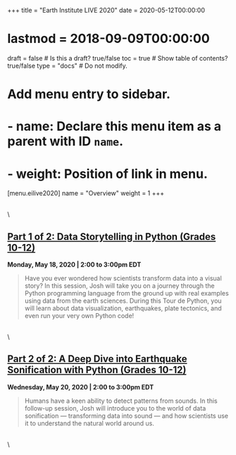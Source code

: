 +++
title = "Earth Institute LIVE 2020"
date = 2020-05-12T00:00:00
# lastmod = 2018-09-09T00:00:00
draft = false  # Is this a draft? true/false
toc = true  # Show table of contents? true/false
type = "docs"  # Do not modify.
# Add menu entry to sidebar.
# - name: Declare this menu item as a parent with ID `name`.
# - weight: Position of link in menu.
[menu.eilive2020]
  name = "Overview"
  weight = 1
+++

\
\

## [Part 1 of 2: Data Storytelling in Python (Grades 10-12)](part1a_globalearthquakes/)
**Monday, May 18, 2020 | 2:00 to 3:00pm EDT**

> Have you ever wondered how scientists transform data into a visual story? In this session, Josh will take you on a journey through the Python programming language from the ground up with real examples using data from the earth sciences. During this Tour de Python, you will learn about data visualization, earthquakes, plate tectonics, and even run your very own Python code!

\
\

## [Part 2 of 2: A Deep Dive into Earthquake Sonification with Python (Grades 10-12)](part2_sonification/)
**Wednesday, May 20, 2020 | 2:00 to 3:00pm EDT**

> Humans have a keen ability to detect patterns from sounds. In this follow-up session, Josh will introduce you to the world of data sonification — transforming data into sound — and how scientists use it to understand the natural world around us.

\
\

